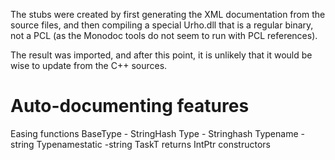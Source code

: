 
The stubs were created by first generating the XML documentation from the source files, 
and then compiling a special Urho.dll that is a regular binary, not a PCL (as the
Monodoc tools do not seem to run with PCL references).

The result was imported, and after this point, it is unlikely that it would be wise
to update from the C++ sources.

# Auto-documenting features

Easing functions
BaseType - StringHash
Type - Stringhash
Typename - string
Typenamestatic -string
TaskT returns
IntPtr constructors


